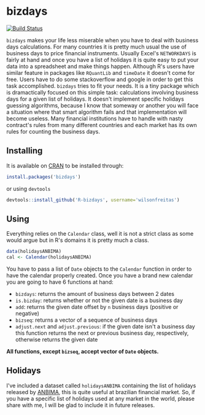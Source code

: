 [cran-bizdays]: http://cran.r-project.org/web/packages/bizdays/index.html
[ANBIMA]: http://portal.anbima.com.br/Pages/home.aspx

# bizdays

[![Build Status](https://travis-ci.org/wilsonfreitas/R-bizdays.svg?branch=master)](https://travis-ci.org/wilsonfreitas/R-bizdays)

`bizdays` makes your life less miserable when you have to deal with business days calculations.
For many countries it is pretty much usual the use of business days to price financial instruments.
Usually Excel's `NETWORKDAYS` is fairly at hand and once you have a list of holidays it is quite easy to put your data into a spreadsheet and make things happen.
Although R's users have similar feature in packages like `RQuantLib` and `timeDate` it doesn't come for free.
Users have to do some stackoverflow and google in order to get this task accomplished.
`bizdays` tries to fit your needs. It is a tiny package which is dramactically focused on this simple task: calculations involving business days for a given list of holidays.
It doesn't implement specific holidays guessing algorithms, because I know that someway or another you will face a situation where that smart algorithm fails and that implementation will become useless.
Many financial institutions have to handle with nasty contract's rules from many different countries and each market has its own rules for counting the business days.


## Installing

It is available on [CRAN][cran-bizdays] to be installed through:

```R
install.packages('bizdays')
```

or using `devtools`

```R
devtools::install_github('R-bizdays', username='wilsonfreitas')
```

## Using

Everything relies on the `Calendar` class, well it is not a strict class as some would argue but in R's domains it is pretty much a class.

```R
data(holidaysANBIMA)
cal <- Calendar(holidaysANBIMA)
```

You have to pass a list of `Date` objects to the `Calendar` function in order to have the calendar properly created.
Once you have a brand new calendar you are going to have 6 functions at hand: 

- `bizdays`: returns the amount of business days between 2 dates
- `is.bizday`: returns whether or not the given date is a business day
- `add`: returns the given date offset by `n` business days (positive or negative)
- `bizseq`: returns a vector of a sequence of business days
- `adjust.next` and `adjust.previous`: if the given date isn't a business day this function returns the next or previous business day, respectively, otherwise returns the given date

**All functions, except `bizseq`, accept vector of `Date` objects.**

## Holidays

I've included a dataset called `holidaysANBIMA` containing the list of holidays released by [ANBIMA][ANBIMA], this is quite useful at brazilian financial market.
So, if you have a specific list of holidays used at any market in the world, please share with me, I will be glad to include it in future releases.

